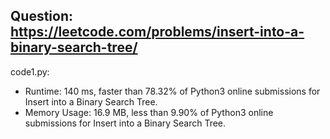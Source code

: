 ## Question: https://leetcode.com/problems/insert-into-a-binary-search-tree/

code1.py:
* Runtime: 140 ms, faster than 78.32% of Python3 online submissions for Insert into a Binary Search Tree.
* Memory Usage: 16.9 MB, less than 9.90% of Python3 online submissions for Insert into a Binary Search Tree.